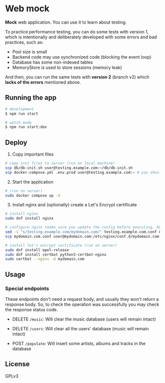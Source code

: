 # Web mock

**Mock** web application. You can use it to learn about testing.

To practice performance testing, you can do some tests with version 1, which is intentionally and deliberately developed
with some errors and bad practices, such as:

- Pool size is small
- Backend code may use synchronized code (blocking the event loop)
- Database has some non-indexed tables
- MemoryStore is used to store sessions (memory leak)

And then, you can run the same tests with **version 2** (branch v2) which **lacks of the errors** mentioned above.

## Running the app

```bash
# development
$ npm run start

# watch mode
$ npm run start:dev
```

## Deploy

1. Copy important files

```bash
# copy init files to server (run on local machine)
scp db/db-init.sh user@testing.example.com:~/db/db-init.sh
scp docker-compose.yml .env.prod user@testing.example.com:~ # you should create your own .env.prod, see .env.example 
```

2. Start the application

```bash
# (run on server)
sudo docker compose up -d
```

3. Install nginx and (optionally) create a Let's Encrypt certificate

```bash
# install nginx
sudo dnf install nginx

# configure nginx (make sure you update the config before executing. Run on your local machine)
sed -i "s/testing.example.com/mydomain.com/" testing.example.com.conf && cp testing.example.com.conf mydomain.com.conf # make sure you update the domain name
scp mydomain.com.conf user@mydomain.com:/etc/nginx/conf.d/mydomain.com.conf

# install let's encrypt certificate (run on server)
sudo dnf install epel-release
sudo dnf install certbot python3-certbot-nginx
sudo certbot --nginx -d mydomain.com
```

## Usage

### Special endpoints

These endpoints don't need a request body, and usually they won't return a response body.
So, to check the operation was successfully you may check the response status code. 

- DELETE `/music`: Will clear the music database (users will remain intact)

- DELETE `/users`: Will clear all the users' database (music will remain intact)

- POST `/populate`: Will insert some artists, albums and tracks in the database

## License

GPLv3
